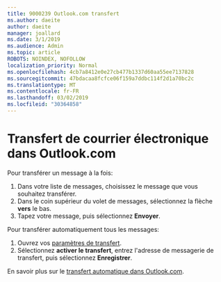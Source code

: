 ```yaml
---
title: 9000239 Outlook.com transfert
ms.author: daeite
author: daeite
manager: joallard
ms.date: 3/1/2019
ms.audience: Admin
ms.topic: article
ROBOTS: NOINDEX, NOFOLLOW
localization_priority: Normal
ms.openlocfilehash: 4cb7a8412e0e27cb477b1337d60aa55ee7137828
ms.sourcegitcommit: 47bdacaa8fcfce06f159a7ddbc114f2d1a70bc2c
ms.translationtype: MT
ms.contentlocale: fr-FR
ms.lasthandoff: 03/02/2019
ms.locfileid: "30364858"
---
```

# <a name="forwarding-email-in-outlookcom"></a>Transfert de courrier électronique dans Outlook.com

Pour transférer un message à la fois:

1. Dans votre liste de messages, choisissez le message que vous souhaitez transférer.
2. Dans le coin supérieur du volet de messages, sélectionnez la flèche **vers** le bas.
3. Tapez votre message, puis sélectionnez **Envoyer**.

Pour transférer automatiquement tous les messages:

1. Ouvrez vos [paramètres de transfert](https://outlook.live.com/mail/options/mail/forwarding/forwardingOption).
2. Sélectionnez **activer le transfert**, entrez l'adresse de messagerie de transfert, puis sélectionnez **Enregistrer**.

En savoir plus sur le [transfert automatique dans Outlook.com](https://support.office.com/article/6246987c-6c8f-4144-b255-14fc07007dad).